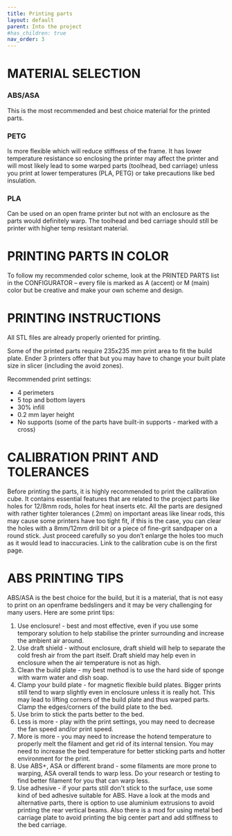 ```yaml
---
title: Printing parts
layout: default
parent: Into the project
#has_children: true
nav_order: 3
---
```


# MATERIAL SELECTION
### ABS/ASA
This is the most recommended and best choice material for the printed parts.
### PETG
Is more flexible which will reduce stiffness of the frame. It has lower temperature resistance so enclosing the printer may
affect the printer and will most likely lead to some warped parts (toolhead, bed carriage) unless you print at lower
temperatures (PLA, PETG) or take precautions like bed insulation.
### PLA
Can be used on an open frame printer but not with an enclosure as the parts would definitely warp. The toolhead and bed
carriage should still be printer with higher temp resistant material.

# PRINTING PARTS IN COLOR
To follow my recommended color scheme, look at the PRINTED PARTS list in the CONFIGURATOR – every file is marked as A (accent) or M (main) color but
be creative and make your own scheme and design.

# PRINTING INSTRUCTIONS
All STL files are already properly oriented for printing.

Some of the printed parts require 235x235 mm print area to fit the build plate. Ender 3 printers offer that but you may
have to change your built plate size in slicer (including the avoid zones).

Recommended print settings:
- 4 perimeters
- 5 top and bottom layers
- 30% infill
- 0.2 mm layer height
- No supports (some of the parts have built-in supports - marked with a cross)

# CALIBRATION PRINT AND TOLERANCES
Before printing the parts, it is highly recommended to print the calibration cube. It contains essential features that are
related to the project parts like holes for 12/8mm rods, holes for heat inserts etc. All the parts are designed with rather
tighter tolerances (.2mm) on important areas like linear rods, this may cause some printers have too tight fit, if this is the
case, you can clear the holes with a 8mm/12mm drill bit or a piece of fine-grit sandpaper on a round stick. Just proceed
carefully so you don’t enlarge the holes too much as it would lead to inaccuracies.
Link to the calibration cube is on the first page.

# ABS PRINTING TIPS
ABS/ASA is the best choice for the build, but it is a material, that is not easy to print on an openframe bedslingers and it
may be very challenging for many users. Here are some print tips:
1. Use enclosure! - best and most effective, even if you use some temporary solution to help stabilise the printer
surrounding and increase the ambient air around.
2. Use draft shield - without enclosure, draft shield will help to separate the cold fresh air from the part itself. Draft
shield may help even in enclosure when the air temperature is not as high.
3. Clean the build plate - my best method is to use the hard side of sponge with warm water and dish soap.
4. Clamp your build plate - for magnetic flexible build plates. Bigger prints still tend to warp slightly even in enclosure
unless it is really hot. This may lead to lifting corners of the build plate and thus warped parts. Clamp the
edges/corners of the build plate to the bed.
5. Use brim to stick the parts better to the bed.
6. Less is more - play with the print settings, you may need to decrease the fan speed and/or print speed.
7. More is more - you may need to increase the hotend temperature to properly melt the filament and get rid of its
internal tension. You may need to increase the bed temperature for better sticking parts and hotter environment
for the print.
8. Use ABS+, ASA or different brand - some filaments are more prone to warping, ASA overall tends to warp less. Do
your research or testing to find better filament for you that can warp less.
9. Use adhesive - if your parts still don't stick to the surface, use some kind of bed adhesive suitable for ABS.
Have a look at the mods and alternative parts, there is option to use aluminium extrusions to avoid printing the
rear vertical beams. Also there is a mod for using metal bed carriage plate to avoid printing the big center part and
add stiffness to the bed carriage.

